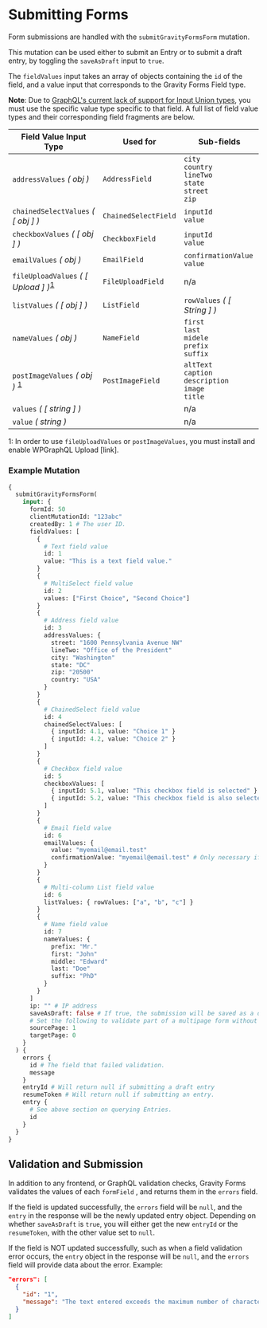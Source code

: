 # Submitting Forms

Form submissions are handled with the `submitGravityFormsForm` mutation.

This mutation can be used either to submit an Entry or to submit a draft entry, by toggling the `saveAsDraft` input to `true`.

The `fieldValues` input takes an array of objects containing the `id` of the field, and a value input that corresponds to the Gravity Forms Field type.

**Note**: Due to [GraphQL's current lack of support for Input Union types](https://github.com/harness-software/wp-graphql-gravity-forms/issues/4#issuecomment-563305561), you must use the specific value type specific to that field. A full list of field value types and their corresponding field fragments are below.

| Field Value Input Type                                         | Used for             | Sub-fields                                                       |
| -------------------------------------------------------------- | -------------------- | ---------------------------------------------------------------- |
| `addressValues` _( obj )_                                      | `AddressField`       | `city`<br>`country`<br>`lineTwo`<br>`state`<br>`street`<br>`zip` |
| `chainedSelectValues` _( [ obj ] )_                            | `ChainedSelectField` | `inputId`<br>`value`                                             |
| `checkboxValues` _( [ obj ] )_                                 | `CheckboxField`      | `inputId`<br>`value`                                             |
| `emailValues` _( obj )_                                        | `EmailField`         | `confirmationValue`<br/>`value`                                  |
| `fileUploadValues` _( [ Upload ] )_<sup>[1](#uploadNote)</sup> | `FileUploadField`    | n/a                                                              |
| `listValues` _( [ obj ] )_                                     | `ListField`          | `rowValues` _( [ String ] )_                                     |
| `nameValues` _( obj )_                                         | `NameField`          | `first`<br>`last`<br>`midele`<br>`prefix`<br>`suffix`            |
| `postImageValues` _( obj )_ <sup>[1](#uploadNote)</sup>        | `PostImageField`     | `altText`<br>`caption`<br>`description`<br>`image`<br>`title`    |
| `values` _( [ string ] )_                                      |                      | n/a                                                              |
| `value` _( string )_                                           |                      | n/a                                                              |

<a name="uploadNote">1</a>: In order to use `fileUploadValues` or `postImageValues`, you must install and enable WPGraphQL Upload [link].

### Example Mutation

```graphql
{
  submitGravityFormsForm(
    input: {
      formId: 50
      clientMutationId: "123abc"
      createdBy: 1 # The user ID.
      fieldValues: [
        {
          # Text field value
          id: 1
          value: "This is a text field value."
        }
        {
          # MultiSelect field value
          id: 2
          values: ["First Choice", "Second Choice"]
        }
        {
          # Address field value
          id: 3
          addressValues: {
            street: "1600 Pennsylvania Avenue NW"
            lineTwo: "Office of the President"
            city: "Washington"
            state: "DC"
            zip: "20500"
            country: "USA"
          }
        }
        {
          # ChainedSelect field value
          id: 4
          chainedSelectValues: [
            { inputId: 4.1, value: "Choice 1" }
            { inputId: 4.2, value: "Choice 2" }
          ]
        }
        {
          # Checkbox field value
          id: 5
          checkboxValues: [
            { inputId: 5.1, value: "This checkbox field is selected" }
            { inputId: 5.2, value: "This checkbox field is also selected" }
          ]
        }
        {
          # Email field value
          id: 6
          emailValues: {
            value: "myemail@email.test"
            confirmationValue: "myemail@email.test" # Only necessary if Email confirmation is enabled.
          }
        }
        {
          # Multi-column List field value
          id: 6
          listValues: { rowValues: ["a", "b", "c"] }
        }
        {
          # Name field value
          id: 7
          nameValues: {
            prefix: "Mr."
            first: "John"
            middle: "Edward"
            last: "Doe"
            suffix: "PhD"
          }
        }
      ]
      ip: "" # IP address
      saveAsDraft: false # If true, the submission will be saved as a draft entry.
      # Set the following to validate part of a multipage form without saving the submission.
      sourcePage: 1
      targetPage: 0
    }
  ) {
    errors {
      id # The field that failed validation.
      message
    }
    entryId # Will return null if submitting a draft entry
    resumeToken # Will return null if submitting an entry.
    entry {
      # See above section on querying Entries.
      id
    }
  }
}
```

## Validation and Submission

In addition to any frontend, or GraphQL validation checks, Gravity Forms validates the values of each `formField` , and returns them in the `errors` field.

If the field is updated successfully, the `errors` field will be `null`, and the `entry` in the response will be the newly updated entry object. Depending on whether `saveAsDraft` is `true`, you will either get the new `entryId` or the `resumeToken`, with the other value set to `null`.

If the field is NOT updated successfully, such as when a field validation error occurs, the `entry` object in the response will be `null`, and the `errors` field will provide data about the error. Example:

```json
"errors": [
  {
    "id": "1",
    "message": "The text entered exceeds the maximum number of characters."
  }
]
```
